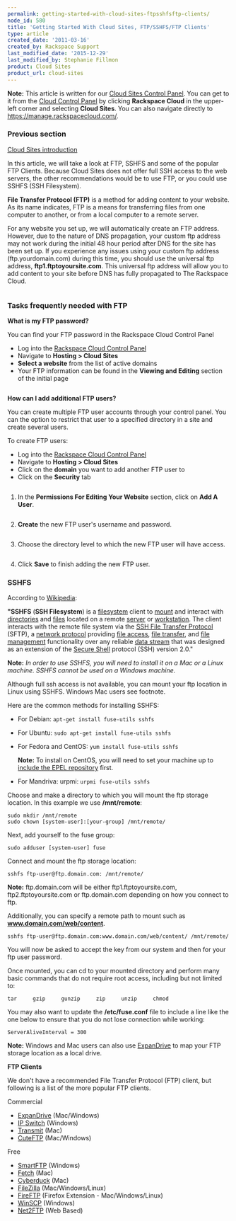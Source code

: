 ```yaml
---
permalink: getting-started-with-cloud-sites-ftpsshfsftp-clients/
node_id: 580
title: 'Getting Started With Cloud Sites, FTP/SSHFS/FTP Clients'
type: article
created_date: '2011-03-16'
created_by: Rackspace Support
last_modified_date: '2015-12-29'
last_modified_by: Stephanie Fillmon
product: Cloud Sites
product_url: cloud-sites
---
```


**Note:** This article is written for our [Cloud Sites Control Panel](https://manage.rackspacecloud.com/). You can get to it from the [Cloud Control Panel](https://mycloud.rackspace.com) by clicking **Rackspace Cloud** in the upper-left corner and selecting **Cloud Sites**. You can also navigate directly to <https://manage.rackspacecloud.com/>.

### Previous section

[Cloud Sites introduction](/how-to/cloud-sites)

In this article, we will take a look at FTP, SSHFS
and some of the popular FTP Clients. Because Cloud
Sites does not offer full SSH access to the web servers, the other
recommendations would be to use FTP, or you could use SSHFS (SSH
Filesystem).

**File Transfer Protocol (FTP)** is a method for adding content to your
website. As its name indicates, FTP is a means for transferring files
from one computer to another, or from a local computer to a remote
server.

For any website you set up, we will automatically create an FTP address. However, due to the nature of DNS
propagation, your custom ftp address may not work during the initial 48
hour period after DNS for the site has been set up. If you experience
any issues using your custom ftp address (ftp.yourdomain.com) during
this time, you should use the universal ftp address,
**ftp1.ftptoyoursite.com**. This universal ftp address will allow you to
add content to your site before DNS has fully propagated to The
Rackspace Cloud.

<img src="{% asset_path cloud-sites/getting-started-with-cloud-sites-ftpsshfsftp-clients/ftpserver2.png %}" alt="" />

### Tasks frequently needed with FTP

**What is my FTP password?**

You can find your FTP password in the Rackspace Cloud Control Panel

-   Log into the [Rackspace Cloud Control Panel](http://manage.rackspacecloud.com)
-   Navigate to **Hosting > Cloud Sites**
-   **Select a website** from the list of active domains
-   Your FTP information can be found in the **Viewing and Editing**
    section of the initial page

<img src="{% asset_path cloud-sites/getting-started-with-cloud-sites-ftpsshfsftp-clients/ftpsettings.png %}" alt="" />

**How can I add additional FTP users?**

You can create multiple FTP user accounts through your control panel.
You can the option to restrict that user to a specified directory in a
site and create several users.

To create FTP users:

-   Log into the [Rackspace Cloud Control Panel](http://manage.rackspacecloud.com)
-   Navigate to **Hosting > Cloud Sites**
-   Click on the **domain** you want to add another FTP user to
-   Click on the **Security** tab

<img src="{% asset_path cloud-sites/getting-started-with-cloud-sites-ftpsshfsftp-clients/securitytab.png %}" alt="" />

1. In the **Permissions For Editing Your Website** section, click on **Add A User**.

   <img src="{% asset_path cloud-sites/getting-started-with-cloud-sites-ftpsshfsftp-clients/addauser.png %}" alt="" />

2. **Create** the new FTP user's username and password.

   <img src="{% asset_path cloud-sites/getting-started-with-cloud-sites-ftpsshfsftp-clients/ftpnewuserpass.png %}" alt="" />

3. Choose the directory level to which the new FTP user will have access.

   <img src="{% asset_path cloud-sites/getting-started-with-cloud-sites-ftpsshfsftp-clients/ftppermissions.png %}" alt="" />

4. Click **Save** to finish adding the new FTP user.


### SSHFS

According to [Wikipedia](http://en.wikipedia.org/wiki/SSHFS):

**"SSHFS** (**SSH Filesystem**) is
a [filesystem](http://en.wikipedia.org/wiki/Filesystem "Filesystem") client
to [mount](http://en.wikipedia.org/wiki/Mount_(computing) "Mount (computing)") and
interact
with [directories](http://en.wikipedia.org/wiki/Directory_(file_systems) "Directory (file systems)") and [files](http://en.wikipedia.org/wiki/Computer_file "Computer file") located
on a
remote [server](http://en.wikipedia.org/wiki/Server_(computing) "Server (computing)") or [workstation](http://en.wikipedia.org/wiki/Workstation "Workstation"). The
client interacts with the remote file system via the [SSH File Transfer
Protocol](http://en.wikipedia.org/wiki/SSH_File_Transfer_Protocol "SSH File Transfer Protocol") (SFTP), a [network
protocol](http://en.wikipedia.org/wiki/Network_protocol "Network protocol") providing [file
access](http://en.wikipedia.org/wiki/File_access "File access"), [file
transfer](http://en.wikipedia.org/wiki/File_transfer "File transfer"),
and [file
management](http://en.wikipedia.org/wiki/File_management "File management") functionality
over any reliable [data
stream](http://en.wikipedia.org/wiki/Data_stream "Data stream") that was
designed as an extension of the [Secure
Shell](http://en.wikipedia.org/wiki/Secure_Shell "Secure Shell") protocol
(SSH) version 2.0."

**Note:** *In order to use SSHFS, you will need to install it on a Mac
or a Linux machine. SSHFS cannot be used on a Windows machine.*

Although full ssh access is not available, you can mount your ftp
location in Linux using SSHFS. Windows Mac users see footnote.

Here are the common methods for installing SSHFS:

- For Debian: `apt-get install fuse-utils sshfs`

- For Ubuntu: `sudo apt-get install fuse-utils sshfs`

- For Fedora and CentOS: `yum install fuse-utils sshfs`

  **Note:**  To install on CentOS, you will need to set your machine up to
[include the EPEL repository](/how-to/install-epel-and-additional-repositories-on-centos-and-red-hat)
first.

- For Mandriva: urpmi: `urpmi fuse-utils sshfs`

Choose and make a directory to which you will mount the ftp
storage location. In this example we use **/mnt/remote**:

    sudo mkdir /mnt/remote
    sudo chown [system-user]:[your-group] /mnt/remote/

Next, add yourself to the fuse group:

    sudo adduser [system-user] fuse

Connect and mount the ftp storage location:

    sshfs ftp-user@ftp.domain.com: /mnt/remote/

**Note:** ftp.domain.com will be either ftp1.ftptoyoursite.com,
ftp2.ftptoyoursite.com or ftp.domain.com depending on how you connect to
ftp.

Additionally, you can specify a remote path to mount such as
**www.domain.com/web/content**.

    sshfs ftp-user@ftp.domain.com:www.domain.com/web/content/ /mnt/remote/

You will now be asked to accept the key from our system and then for
your ftp user password.

Once mounted, you can cd to your mounted directory and perform many basic
commands that do not require root access, including but not limited to:

    tar     gzip     gunzip     zip     unzip     chmod

You may also want to update the **/etc/fuse.conf** file to include a line
like the one below to ensure that you do not lose connection while working:

    ServerAliveInterval = 300

**Note:** Windows and Mac users can also
use [ExpanDrive](http://www.expandrive.com/ "http://www.expandrive.com") to
map your FTP storage location as a local drive.

**FTP Clients**

We don't have a recommended File Transfer Protocol (FTP) client, but
following is a list of the more popular FTP clients.

Commercial

-   [ExpanDrive](http://www.expandrive.com/ "http://www.expandrive.com") (Mac/Windows)
-   [IP Switch](http://www.ipswitch.com/ "http://www.ipswitch.com/") (Windows)
-   [Transmit](http://www.panic.com/ "http://www.panic.com/") (Mac)
-   [CuteFTP](http://www.cuteftp.com/ "http://www.cuteftp.com") (Mac/Windows)

Free

-   [SmartFTP](http://www.smartftp.com/ "http://www.smartftp.com/") (Windows)
-   [Fetch](http://www.fetchsoftworks.com/ "http://www.fetchsoftworks.com/") (Mac)
-   [Cyberduck](http://cyberduck.ch/ "http://cyberduck.ch/") (Mac)
-   [FileZilla](http://filezilla-project.org/ "http://filezilla-project.org/") (Mac/Windows/Linux)
-   [FireFTP](http://fireftp.mozdev.org/ "http://fireftp.mozdev.org/") (Firefox Extension - Mac/Windows/Linux)
-   [WinSCP](http://winscp.net/ "http://winscp.net/") (Windows)
-   [Net2FTP](http://www.net2ftp.com/ "http://www.net2ftp.com") (Web Based)

